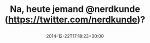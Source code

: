 ---
retweeted: false
source: <a href="http://twitter.com" rel="nofollow">Twitter Web Client</a>
entities:
  hashtags: []
  symbols: []
  user_mentions:
  - name: Nerdkunde Podcast
    screen_name: nerdkunde
    indices:
    - '17'
    - '27'
    id_str: '1325630108'
    id: '1325630108'
  urls: []
display_text_range:
- '0'
- '28'
favorite_count: '0'
id_str: '547078712672649217'
truncated: false
retweet_count: '0'
id: '547078712672649217'
created_at: Mon Dec 22 17:18:23 +0000 2014
favorited: false
full_text: Na, heute jemand [@nerdkunde](https://twitter.com/nerdkunde)?
lang: de
tags:
- pesos/twitter
date: '2014-12-22T17:18:23+00:00'
src: https://twitter.com/bascht/status/547078712672649217
original_url: https://twitter.com/bascht/status/547078712672649217
type: twitter_tweet
text: Na, heute jemand [@nerdkunde](https://twitter.com/nerdkunde)?
title: 'Na, heute jemand @nerdkunde (https://twitter.com/nerdkunde)?

  '

---